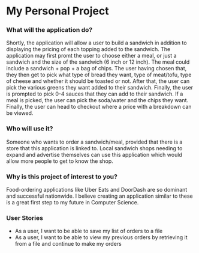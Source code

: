 # My Personal Project


### What will the application do?

Shortly, the application will allow a user to build a sandwich in addition to displaying the pricing of each topping added to the sandwich. The application may first promt the user to choose either a meal, or just a sandwich and the size of the sandwich (6 inch or 12 inch). The meal could include a sandwich + pop + a bag of chips. The user having chosen that, they then get to pick what type of bread they want, type of meat/tofu, type of cheese and whether it should be toasted or not. After that, the user can pick the various greens they want added to their sandwich. Finally, the user is prompted to pick 0-4 sauces that they can add to their sandwich. If a meal is picked, the user can pick the soda/water and the chips they want. Finally, the user can head to checkout where a price with a breakdown can be viewed. 

### Who will use it?

Someone who wants to order a sandwich/meal, provided that there is a store that this application is linked to. Local sandwich shops needing to expand and advertise themselves can use this application which would allow more people to get to know the shop.  

### Why is this project of interest to you?

Food-ordering applications like Uber Eats and DoorDash are so dominant and successful nationwide. I believe creating an application similar to these is a great first step to my future in Computer Science. 

### User Stories
- As a user, I want to be able to save my list of orders to a file
- As a user, I want to be able to view my previous orders by retrieving it from a file and continue to make my orders
